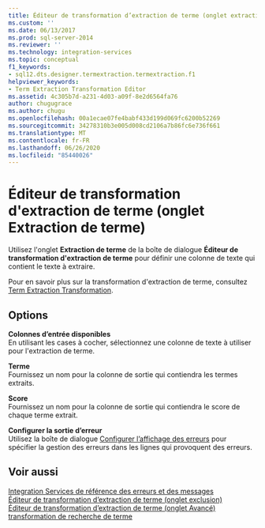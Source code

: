 ```yaml
---
title: Éditeur de transformation d’extraction de terme (onglet extraction de terme) | Microsoft Docs
ms.custom: ''
ms.date: 06/13/2017
ms.prod: sql-server-2014
ms.reviewer: ''
ms.technology: integration-services
ms.topic: conceptual
f1_keywords:
- sql12.dts.designer.termextraction.termextraction.f1
helpviewer_keywords:
- Term Extraction Transformation Editor
ms.assetid: 4c305b7d-a231-4d03-a09f-8e2d6564fa76
author: chugugrace
ms.author: chugu
ms.openlocfilehash: 00a1ecae07fe4babf433d199d069fc6200b52269
ms.sourcegitcommit: 34278310b3e005d008cd2106a7b86fc6e736f661
ms.translationtype: MT
ms.contentlocale: fr-FR
ms.lasthandoff: 06/26/2020
ms.locfileid: "85440026"
---
```

# <a name="term-extraction-transformation-editor-term-extraction-tab"></a>Éditeur de transformation d'extraction de terme (onglet Extraction de terme)
  Utilisez l'onglet **Extraction de terme** de la boîte de dialogue **Éditeur de transformation d'extraction de terme** pour définir une colonne de texte qui contient le texte à extraire.  
  
 Pour en savoir plus sur la transformation d'extraction de terme, consultez [Term Extraction Transformation](data-flow/transformations/term-extraction-transformation.md).  
  
## <a name="options"></a>Options  
 **Colonnes d’entrée disponibles**  
 En utilisant les cases à cocher, sélectionnez une colonne de texte à utiliser pour l'extraction de terme.  
  
 **Terme**  
 Fournissez un nom pour la colonne de sortie qui contiendra les termes extraits.  
  
 **Score**  
 Fournissez un nom pour la colonne de sortie qui contiendra le score de chaque terme extrait.  
  
 **Configurer la sortie d’erreur**  
 Utilisez la boîte de dialogue [Configurer l’affichage des erreurs](../../2014/integration-services/configure-error-output.md) pour spécifier la gestion des erreurs dans les lignes qui provoquent des erreurs.  
  
## <a name="see-also"></a>Voir aussi  
 [Integration Services de référence des erreurs et des messages](../../2014/integration-services/integration-services-error-and-message-reference.md)   
 [Éditeur de transformation d’extraction de terme &#40;onglet exclusion&#41;](../../2014/integration-services/term-extraction-transformation-editor-exclusion-tab.md)   
 [Éditeur de transformation d’extraction de terme &#40;onglet Avancé&#41;](../../2014/integration-services/term-extraction-transformation-editor-advanced-tab.md)   
 [transformation de recherche de terme](data-flow/transformations/lookup-transformation.md)  
  
  
